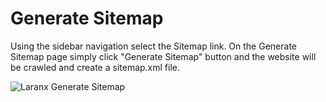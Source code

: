 # Generate Sitemap

Using the sidebar navigation select the Sitemap link.  On the Generate
Sitemap page simply click "Generate Sitemap" button and the website will be crawled 
and create a sitemap.xml file.

<img :src="$withBase('/LaraNx-Generate-Sitemap.png')" alt="Laranx Generate Sitemap">

